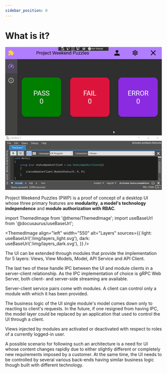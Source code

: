 ```yaml
---
sidebar_position: 0
---
```


# What is it?

![Remote control](/img/remote_control.gif)

Project Weekend Puzzles (PWP) is a proof of concept of a desktop UI whose three primary features are **modularity**, **a model's technology independence** and **module authorization with RBAC**.

import ThemedImage from '@theme/ThemedImage';
import useBaseUrl from '@docusaurus/useBaseUrl';

<ThemedImage
  align="left"
  width="550"
  alt="Layers"
  sources={{
    light: useBaseUrl('/img/layers_light.svg'),
    dark: useBaseUrl('/img/layers_dark.svg'),
  }} />

The UI can be extended through modules that provide the implementation for 5 layers: Views, View Models, Model, API Service and API Client.

The last two of these handle IPC between the UI and module clients in a server-client relationship. As the IPC implementation of choice is gRPC Web Server, both client- and server-side streaming are available.

Server-client service pairs come with modules. A client can control only a module with which it has been provided.

The business logic of the UI single module's model comes down only to reacting to client's requests. In the future, if one resigned from having IPC, the model layer could be replaced by an application that used to control the UI through a client.

Views injected by modules are activated or deactivated with respect to roles of a currently logged-in user.

A possible scenario for following such an architecture is a need for UI whose content changes rapidly due to either slightly different or completely new requirements imposed by a customer. At the same time, the UI needs to be controlled by several various back-ends having similar business logic though built with different technology.
